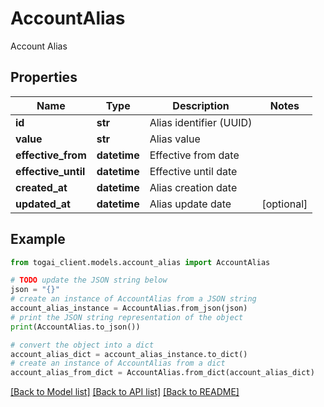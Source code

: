 # AccountAlias

Account Alias

## Properties

Name | Type | Description | Notes
------------ | ------------- | ------------- | -------------
**id** | **str** | Alias identifier (UUID) | 
**value** | **str** | Alias value | 
**effective_from** | **datetime** | Effective from date | 
**effective_until** | **datetime** | Effective until date | 
**created_at** | **datetime** | Alias creation date | 
**updated_at** | **datetime** | Alias update date | [optional] 

## Example

```python
from togai_client.models.account_alias import AccountAlias

# TODO update the JSON string below
json = "{}"
# create an instance of AccountAlias from a JSON string
account_alias_instance = AccountAlias.from_json(json)
# print the JSON string representation of the object
print(AccountAlias.to_json())

# convert the object into a dict
account_alias_dict = account_alias_instance.to_dict()
# create an instance of AccountAlias from a dict
account_alias_from_dict = AccountAlias.from_dict(account_alias_dict)
```
[[Back to Model list]](../README.md#documentation-for-models) [[Back to API list]](../README.md#documentation-for-api-endpoints) [[Back to README]](../README.md)


